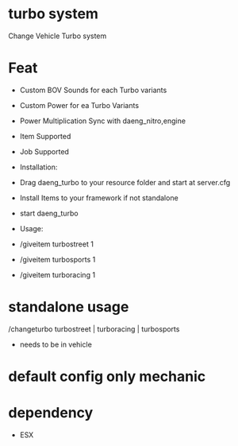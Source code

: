 # turbo system
Change Vehicle Turbo system

# Feat
- Custom BOV Sounds for each Turbo variants
- Custom Power for ea Turbo Variants
- Power Multiplication Sync with daeng_nitro,engine
- Item Supported
- Job Supported


- Installation:
- Drag daeng_turbo to your resource folder and start at server.cfg
- Install Items to your framework if not standalone
- start daeng_turbo
- Usage: 
- /giveitem turbostreet 1
- /giveitem turbosports 1
- /giveitem turboracing 1

# standalone usage
/changeturbo turbostreet | turboracing | turbosports
- needs to be in vehicle

# default config only mechanic

# dependency 
- ESX
